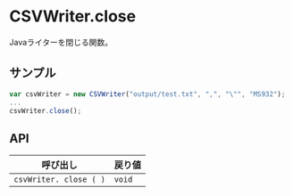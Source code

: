 # CSVWriter.close

Javaライターを閉じる関数。

## サンプル

```javascript
var csvWriter = new CSVWriter("output/test.txt", ",", "\"", "MS932");
...
csvWriter.close();
```

## API

| 呼び出し | 戻り値 |
|---|---|
| `csvWriter. close ( )` | `void` |